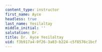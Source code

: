 ```yaml
---
content_type: instructor
first_name: Ayce
headless: true
last_name: Yesilaltay
middle_initial: ''
salutation: Dr.
title: Dr. Ayce Yesilaltay
uid: f3b917a4-0f26-3a83-b224-c5f8576c1bcf
---
```

